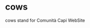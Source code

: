 <!--
// #############################################################################
-->

cows
=============

cows stand for Comunità Capi WebSite
